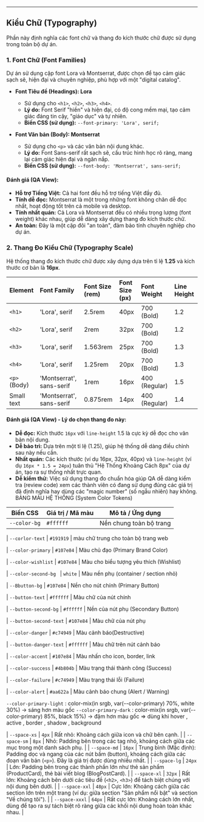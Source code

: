 ﻿---

## Kiểu Chữ (Typography)

Phần này định nghĩa các font chữ và thang đo kích thước chữ được sử dụng trong toàn bộ dự án.

### 1. Font Chữ (Font Families)

Dự án sử dụng cặp font Lora và Montserrat, được chọn để tạo cảm giác sạch sẽ, hiện đại và chuyên nghiệp, phù hợp với một "digital catalog".

* **Font Tiêu đề (Headings): Lora**
    * Sử dụng cho `<h1>`, `<h2>`, `<h3>`, `<h4>`.
    * **Lý do:** Font Serif "hiền" và hiện đại, có độ cong mềm mại, tạo cảm giác đáng tin cậy, "giáo dục" và tự nhiên.
    * **Biến CSS (sử dụng):** `--font-primary: 'Lora', serif;`

* **Font Văn bản (Body): Montserrat**
    * Sử dụng cho `<p>` và các văn bản nội dung khác.
    * **Lý do:** Font Sans-serif rất sạch sẽ, cấu trúc hình học rõ ràng, mang lại cảm giác hiện đại và ngăn nắp.
    * **Biến CSS (sử dụng):** `--font-body: 'Montserrat', sans-serif;`

#### Đánh giá (QA View):

* **Hỗ trợ Tiếng Việt:** Cả hai font đều hỗ trợ tiếng Việt đầy đủ.
* **Tính dễ đọc:** Montserrat là một trong những font không chân dễ đọc nhất, hoạt động tốt trên cả mobile và desktop.
* **Tính nhất quán:** Cả Lora và Montserrat đều có nhiều trọng lượng (font weight) khác nhau, giúp dễ dàng xây dựng thang đo kích thước chữ.
* **An toàn:** Đây là một cặp đôi "an toàn", đảm bảo tính chuyên nghiệp cho dự án.

### 2. Thang Đo Kiểu Chữ (Typography Scale)

Hệ thống thang đo kích thước chữ được xây dựng dựa trên tỉ lệ **1.25** và kích thước cơ bản là **16px**.

| Element | Font Family | Font Size (rem) | Font Size (px) | Font Weight | Line Height |
| :--- | :--- | :--- | :--- | :--- | :--- |
| `<h1>` | 'Lora', serif | 2.5rem | 40px | 700 (Bold) | 1.2 |
| `<h2>` | 'Lora', serif | 2rem | 32px | 700 (Bold) | 1.2 |
| `<h3>` | 'Lora', serif | 1.563rem | 25px | 700 (Bold) | 1.3 |
| `<h4>` | 'Lora', serif | 1.25rem | 20px | 700 (Bold) | 1.3 |
| `<p>` (Body) | 'Montserrat', sans-serif | 1rem | 16px | 400 (Regular) | 1.5 |
| Small text | 'Montserrat', sans-serif | 0.875rem | 14px | 400 (Regular) | 1.4 |

#### Đánh giá (QA View) - Lý do chọn thang đo này:

* **Dễ đọc:** Kích thước `16px` với `line-height` 1.5 là cực kỳ dễ đọc cho văn bản nội dung.
* **Dễ bảo trì:** Dựa trên một tỉ lệ (1.25), giúp hệ thống dễ dàng điều chỉnh sau này nếu cần.
* **Nhất quán:** Các kích thước (ví dụ 16px, 32px, 40px) và `line-height` (ví dụ `16px * 1.5 = 24px`) tuân thủ "Hệ Thống Khoảng Cách 8px" của dự án, tạo ra sự thống nhất trực quan.
* **Dễ kiểm thử:** Việc sử dụng thang đo chuẩn hóa giúp QA dễ dàng kiểm tra (review code) xem các thành viên có đang sử dụng đúng các giá trị đã định nghĩa hay dùng các "magic number" (số ngẫu nhiên) hay không.
BẢNG MÀU HỆ THỐNG (System Color Tokens)

| Biến CSS                            |Giá trị / Mã màu        | Mô tả / Ứng dụng 
|-------------------------------------|------------------------|----------------------------------------
| `--color-bg`                        | `#ffffff`              | Nền chung toàn bộ trang 

| `--corlor-text`                     | `#191919`              | màu chữ trung cho toàn bộ trang web

| `--color-primary`                   | `#107e84`              | Màu chủ đạo (Primary Brand Color) 

| `--color-wishlist`                  | `#107e84`              | Màu cho biểu tượng yêu thích (Wishlist)

| `--color-second-bg `                | `white`                | Màu nền phụ (container / section nhỏ)

| `--Bbutton-bg`                      | `#107e84`              | Nền cho nút chính (Primary Button)

| `--button-text`                     | `#ffffff`              | Màu chữ của nút chính

| `--button-second-bg`                | `#ffffff`              | Nền của nút phụ (Secondary Button) 

| `--button-second-text`              | `#107e84`              | Màu chữ của nút phụ

| `--color-danger`                    | `#c74949`              | Màu cảnh báo(Destructive) 

| `--button-danger-text`              | `#ffffff`              | Màu chữ trên nút cảnh báo 

| `--color-accent`                    | `#107e84`              | Màu nhấn cho icon, border, link 

| `--color-success`                   | `#4b804b`              | Màu trạng thái thành công (Success) 

| `--color-failure`                   | `#c74949`              | Màu trạng thái lỗi (Failure) 

| `--color-alert`                     | `#aa622a`              | Màu cảnh báo chung (Alert / Warning)

`--color-primary-light`  : color-mix(in srgb, var(--color-primary) 70%, white 30%)  -> sáng hơn màu gốc 
`--color-primary-dark`   : color-mix(in srgb, var(--color-primary) 85%, black 15%)  -> đậm hơn màu gốc
=> dùng khi hover , active , border , shadow , background 


| `--space-xs` | `4px` | Rất nhỏ: Khoảng cách giữa icon và chữ bên cạnh. |
| `--space-sm` | `8px` | Nhỏ: Padding bên trong các tag nhỏ, khoảng cách giữa các mục trong một danh sách phụ. |
| `--space-md` | `16px` | Trung bình (Mặc định): Padding dọc và ngang của các nút bấm (button), khoảng cách giữa các đoạn văn bản (`<p>`). Đây là giá trị được dùng nhiều nhất. |
| `--space-lg` | `24px` | Lớn: Padding bên trong các thành phần lớn như thẻ sản phẩm (ProductCard), thẻ bài viết blog (BlogPostCard). |
| `--space-xl` | `32px` | Rất lớn: Khoảng cách bên dưới các tiêu đề (`<h2>`, `<h3>`) để tách biệt chúng với nội dung bên dưới. |
| `--space-xxl` | `48px` | Cực lớn: Khoảng cách giữa các section lớn trên một trang (ví dụ: giữa section "Sản phẩm nổi bật" và section "Về chúng tôi"). |
| `--space-xxxl` | `64px` | Rất cực lớn: Khoảng cách lớn nhất, dùng để tạo ra sự tách biệt rõ ràng giữa các khối nội dung hoàn toàn khác nhau. |